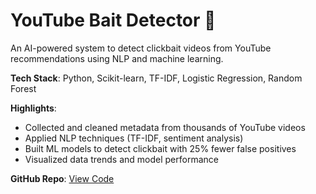 # YouTube Bait Detector 🎯

An AI-powered system to detect clickbait videos from YouTube recommendations using NLP and machine learning.

**Tech Stack**: Python, Scikit-learn, TF-IDF, Logistic Regression, Random Forest

**Highlights**:
- Collected and cleaned metadata from thousands of YouTube videos
- Applied NLP techniques (TF-IDF, sentiment analysis)
- Built ML models to detect clickbait with 25% fewer false positives
- Visualized data trends and model performance

**GitHub Repo**: [View Code](https://github.com/adarsha-ujjanimatha/YouTube-bait-detector)
